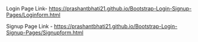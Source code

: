 Login Page Link- https://prashantbhati21.github.io/Bootstrap-Login-Signup-Pages/Loginform.html

Signup Page Link - https://prashantbhati21.github.io/Bootstrap-Login-Signup-Pages/Signupform.html


